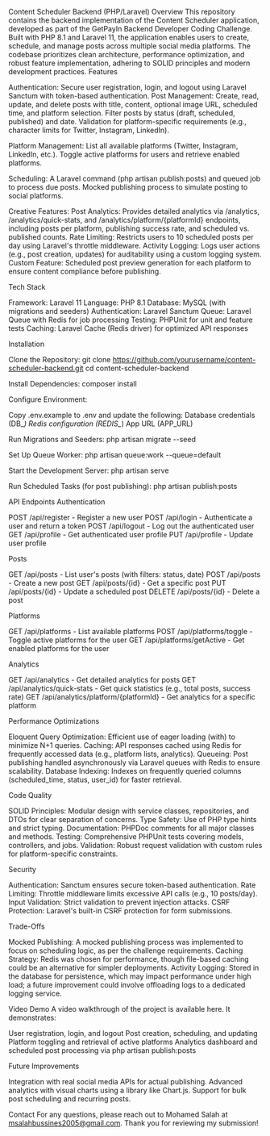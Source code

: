 Content Scheduler Backend (PHP/Laravel)
Overview
This repository contains the backend implementation of the Content Scheduler application, developed as part of the GetPayIn Backend Developer Coding Challenge. Built with PHP 8.1 and Laravel 11, the application enables users to create, schedule, and manage posts across multiple social media platforms. The codebase prioritizes clean architecture, performance optimization, and robust feature implementation, adhering to SOLID principles and modern development practices.
Features

Authentication: Secure user registration, login, and logout using Laravel Sanctum with token-based authentication.
Post Management:
Create, read, update, and delete posts with title, content, optional image URL, scheduled time, and platform selection.
Filter posts by status (draft, scheduled, published) and date.
Validation for platform-specific requirements (e.g., character limits for Twitter, Instagram, LinkedIn).


Platform Management:
List all available platforms (Twitter, Instagram, LinkedIn, etc.).
Toggle active platforms for users and retrieve enabled platforms.


Scheduling:
A Laravel command (php artisan publish:posts) and queued job to process due posts.
Mocked publishing process to simulate posting to social platforms.


Creative Features:
Post Analytics: Provides detailed analytics via /analytics, /analytics/quick-stats, and /analytics/platform/{platformId} endpoints, including posts per platform, publishing success rate, and scheduled vs. published counts.
Rate Limiting: Restricts users to 10 scheduled posts per day using Laravel's throttle middleware.
Activity Logging: Logs user actions (e.g., post creation, updates) for auditability using a custom logging system.
Custom Feature: Scheduled post preview generation for each platform to ensure content compliance before publishing.



Tech Stack

Framework: Laravel 11
Language: PHP 8.1
Database: MySQL (with migrations and seeders)
Authentication: Laravel Sanctum
Queue: Laravel Queue with Redis for job processing
Testing: PHPUnit for unit and feature tests
Caching: Laravel Cache (Redis driver) for optimized API responses

Installation

Clone the Repository:
git clone https://github.com/yourusername/content-scheduler-backend.git
cd content-scheduler-backend


Install Dependencies:
composer install


Configure Environment:

Copy .env.example to .env and update the following:
Database credentials (DB_*)
Redis configuration (REDIS_*)
App URL (APP_URL)




Run Migrations and Seeders:
php artisan migrate --seed


Set Up Queue Worker:
php artisan queue:work --queue=default


Start the Development Server:
php artisan serve


Run Scheduled Tasks (for post publishing):
php artisan publish:posts



API Endpoints
Authentication

POST /api/register - Register a new user
POST /api/login - Authenticate a user and return a token
POST /api/logout - Log out the authenticated user
GET /api/profile - Get authenticated user profile
PUT /api/profile - Update user profile

Posts

GET /api/posts - List user's posts (with filters: status, date)
POST /api/posts - Create a new post
GET /api/posts/{id} - Get a specific post
PUT /api/posts/{id} - Update a scheduled post
DELETE /api/posts/{id} - Delete a post

Platforms

GET /api/platforms - List available platforms
POST /api/platforms/toggle - Toggle active platforms for the user
GET /api/platforms/getActive - Get enabled platforms for the user

Analytics

GET /api/analytics - Get detailed analytics for posts
GET /api/analytics/quick-stats - Get quick statistics (e.g., total posts, success rate)
GET /api/analytics/platform/{platformId} - Get analytics for a specific platform

Performance Optimizations

Eloquent Query Optimization: Efficient use of eager loading (with) to minimize N+1 queries.
Caching: API responses cached using Redis for frequently accessed data (e.g., platform lists, analytics).
Queueing: Post publishing handled asynchronously via Laravel queues with Redis to ensure scalability.
Database Indexing: Indexes on frequently queried columns (scheduled_time, status, user_id) for faster retrieval.

Code Quality

SOLID Principles: Modular design with service classes, repositories, and DTOs for clear separation of concerns.
Type Safety: Use of PHP type hints and strict typing.
Documentation: PHPDoc comments for all major classes and methods.
Testing: Comprehensive PHPUnit tests covering models, controllers, and jobs.
Validation: Robust request validation with custom rules for platform-specific constraints.

Security

Authentication: Sanctum ensures secure token-based authentication.
Rate Limiting: Throttle middleware limits excessive API calls (e.g., 10 posts/day).
Input Validation: Strict validation to prevent injection attacks.
CSRF Protection: Laravel's built-in CSRF protection for form submissions.

Trade-Offs

Mocked Publishing: A mocked publishing process was implemented to focus on scheduling logic, as per the challenge requirements.
Caching Strategy: Redis was chosen for performance, though file-based caching could be an alternative for simpler deployments.
Activity Logging: Stored in the database for persistence, which may impact performance under high load; a future improvement could involve offloading logs to a dedicated logging service.

Video Demo
A video walkthrough of the project is available here. It demonstrates:

User registration, login, and logout
Post creation, scheduling, and updating
Platform toggling and retrieval of active platforms
Analytics dashboard and scheduled post processing via php artisan publish:posts

Future Improvements

Integration with real social media APIs for actual publishing.
Advanced analytics with visual charts using a library like Chart.js.
Support for bulk post scheduling and recurring posts.

Contact
For any questions, please reach out to Mohamed Salah at msalahbussines2005@gmail.com.
Thank you for reviewing my submission!
